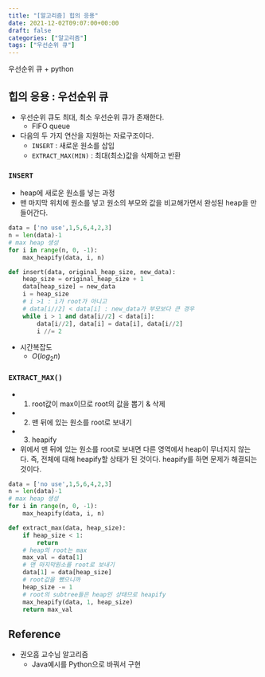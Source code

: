 ```yaml
---
title: "[알고리즘] 힙의 응용"
date: 2021-12-02T09:07:00+00:00
draft: false
categories: ["알고리즘"]
tags: ["우선순위 큐"]
---
```


우선순위 큐 + python

<!--more-->

## 힙의 응용 : 우선순위 큐

- 우선순위 큐도 최대, 최소 우선순위 큐가 존재한다.
  - FIFO queue
- 다음의 두 가지 연산을 지원하는 자료구조이다.
  - `INSERT` : 새로운 원소를 삽입
  - `EXTRACT_MAX(MIN)` : 최대(최소)값을 삭제하고 반환

### `INSERT`
- heap에 새로운 원소를 넣는 과정
- 맨 마지막 위치에 원소를 넣고 원소의 부모와 값을 비교해가면서 완성된 heap을 만들어간다.

```python
data = ['no use',1,5,6,4,2,3]
n = len(data)-1
# max heap 생성
for i in range(n, 0, -1):
    max_heapify(data, i, n)

def insert(data, original_heap_size, new_data):
    heap_size = original_heap_size + 1
    data[heap_size] = new_data
    i = heap_size
    # i >1 : i가 root가 아니고
    # data[i//2] < data[i] : new_data가 부모보다 큰 경우
    while i > 1 and data[i//2] < data[i]:
        data[i//2], data[i] = data[i], data[i//2]
        i //= 2
```
- 시간복잡도
  - $O(log_2 n)$

### `EXTRACT_MAX()`
- 1. root값이 max이므로 root의 값을 뽑기 & 삭제
- 2. 맨 뒤에 있는 원소를 root로 보내기
- 3. heapify
- 위에서 맨 뒤에 있는 원소를 root로 보내면 다른 영역에서 heap이 무너지지 않는다. 즉, 전체에 대해 heapify할 상태가 된 것이다.  heapify를 하면 문제가 해결되는 것이다.

```python
data = ['no use',1,5,6,4,2,3]
n = len(data)-1
# max heap 생성
for i in range(n, 0, -1):
    max_heapify(data, i, n)

def extract_max(data, heap_size):
    if heap_size < 1:
        return
    # heap의 root는 max
    max_val = data[1]
    # 맨 마지막원소를 root로 보내기
    data[1] = data[heap_size]
    # root값을 뺐으니까
    heap_size -= 1
    # root의 subtree들은 heap인 상태므로 heapify
    max_heapify(data, 1, heap_size)
    return max_val
```

## Reference
- 권오흠 교수님 알고리즘
  - Java예시를 Python으로 바꿔서 구현